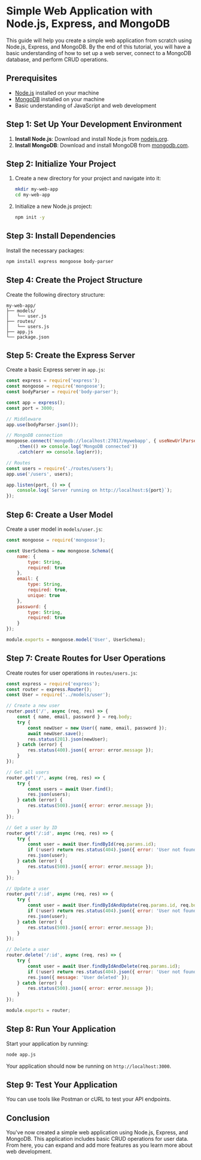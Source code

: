 # Simple Web Application with Node.js, Express, and MongoDB

This guide will help you create a simple web application from scratch using Node.js, Express, and MongoDB. By the end of this tutorial, you will have a basic understanding of how to set up a web server, connect to a MongoDB database, and perform CRUD operations.

## Prerequisites

- [Node.js](https://nodejs.org/) installed on your machine
- [MongoDB](https://www.mongodb.com/try/download/community) installed on your machine
- Basic understanding of JavaScript and web development

## Step 1: Set Up Your Development Environment

1. **Install Node.js**: Download and install Node.js from [nodejs.org](https://nodejs.org/).
2. **Install MongoDB**: Download and install MongoDB from [mongodb.com](https://www.mongodb.com/try/download/community).

## Step 2: Initialize Your Project

1. Create a new directory for your project and navigate into it:
   ```bash
   mkdir my-web-app
   cd my-web-app
   ```
2. Initialize a new Node.js project:
   ```bash
   npm init -y
   ```

## Step 3: Install Dependencies

Install the necessary packages:
```bash
npm install express mongoose body-parser
```

## Step 4: Create the Project Structure

Create the following directory structure:
```
my-web-app/
├── models/
│   └── user.js
├── routes/
│   └── users.js
├── app.js
└── package.json
```

## Step 5: Create the Express Server

Create a basic Express server in `app.js`:
```javascript name=app.js
const express = require('express');
const mongoose = require('mongoose');
const bodyParser = require('body-parser');

const app = express();
const port = 3000;

// Middleware
app.use(bodyParser.json());

// MongoDB connection
mongoose.connect('mongodb://localhost:27017/mywebapp', { useNewUrlParser: true, useUnifiedTopology: true })
    .then(() => console.log('MongoDB connected'))
    .catch(err => console.log(err));

// Routes
const users = require('./routes/users');
app.use('/users', users);

app.listen(port, () => {
    console.log(`Server running on http://localhost:${port}`);
});
```

## Step 6: Create a User Model

Create a user model in `models/user.js`:
```javascript name=models/user.js
const mongoose = require('mongoose');

const UserSchema = new mongoose.Schema({
    name: {
        type: String,
        required: true
    },
    email: {
        type: String,
        required: true,
        unique: true
    },
    password: {
        type: String,
        required: true
    }
});

module.exports = mongoose.model('User', UserSchema);
```

## Step 7: Create Routes for User Operations

Create routes for user operations in `routes/users.js`:
```javascript name=routes/users.js
const express = require('express');
const router = express.Router();
const User = require('../models/user');

// Create a new user
router.post('/', async (req, res) => {
    const { name, email, password } = req.body;
    try {
        const newUser = new User({ name, email, password });
        await newUser.save();
        res.status(201).json(newUser);
    } catch (error) {
        res.status(400).json({ error: error.message });
    }
});

// Get all users
router.get('/', async (req, res) => {
    try {
        const users = await User.find();
        res.json(users);
    } catch (error) {
        res.status(500).json({ error: error.message });
    }
});

// Get a user by ID
router.get('/:id', async (req, res) => {
    try {
        const user = await User.findById(req.params.id);
        if (!user) return res.status(404).json({ error: 'User not found' });
        res.json(user);
    } catch (error) {
        res.status(500).json({ error: error.message });
    }
});

// Update a user
router.put('/:id', async (req, res) => {
    try {
        const user = await User.findByIdAndUpdate(req.params.id, req.body, { new: true });
        if (!user) return res.status(404).json({ error: 'User not found' });
        res.json(user);
    } catch (error) {
        res.status(500).json({ error: error.message });
    }
});

// Delete a user
router.delete('/:id', async (req, res) => {
    try {
        const user = await User.findByIdAndDelete(req.params.id);
        if (!user) return res.status(404).json({ error: 'User not found' });
        res.json({ message: 'User deleted' });
    } catch (error) {
        res.status(500).json({ error: error.message });
    }
});

module.exports = router;
```

## Step 8: Run Your Application

Start your application by running:
```bash
node app.js
```

Your application should now be running on `http://localhost:3000`.

## Step 9: Test Your Application

You can use tools like Postman or cURL to test your API endpoints.

## Conclusion

You've now created a simple web application using Node.js, Express, and MongoDB. This application includes basic CRUD operations for user data. From here, you can expand and add more features as you learn more about web development.

